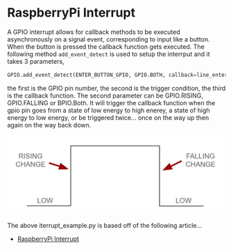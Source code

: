# RaspberryPi Interrupt
A GPIO interrupt allows for callback methods to be executed asynchronously on a signal event, corresponding to input like a button.  When the button is pressed the callback function gets executed. The following method `add_event_detect` is used to setup the interrput and it takes 3 parameters,
```python
GPIO.add_event_detect(ENTER_BUTTON_GPIO, GPIO.BOTH, callback=line_enter_callback)
```
the first is the GPIO pin number, the second is the trigger condition, the third is the callback function. The second parameter can be GPIO.RISING, GPIO.FALLING or BPIO.Both.  It will trigger the callback function when the gpio pin goes from a state of low energy to high enerey, a state of high energy to low energy, or be triggered twice... once on the way up then again on the way back down.   

![Arduino interrput Model](/diagrams/arduino_interrupt_mode.jpg)


The above iterrupt_example.py is based off of the following article...
- [RaspberryPi Interrupt](https://roboticsbackend.com/raspberry-pi-gpio-interrupts-tutorial/)


